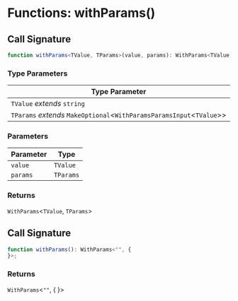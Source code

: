 # Functions: withParams()

## Call Signature

```ts
function withParams<TValue, TParams>(value, params): WithParams<TValue, TParams>;
```

### Type Parameters

| Type Parameter |
| ------ |
| `TValue` *extends* `string` |
| `TParams` *extends* `MakeOptional`\<`WithParamsParamsInput`\<`TValue`\>\> |

### Parameters

| Parameter | Type |
| ------ | ------ |
| `value` | `TValue` |
| `params` | `TParams` |

### Returns

`WithParams`\<`TValue`, `TParams`\>

## Call Signature

```ts
function withParams(): WithParams<"", {
}>;
```

### Returns

`WithParams`\<`""`, \{
\}\>
